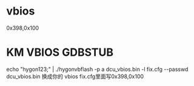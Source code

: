 # vbios
0x398,0x100
# KM VBIOS GDBSTUB
echo "hygon123;" | ./hygonvbflash -p a dcu_vbios.bin -l fix.cfg --passwd
dcu_vbios.bin 换成你的 vbios
fix.cfg里面写0x398,0x100